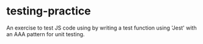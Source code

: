 # testing-practice
An exercise to test JS code using by writing a test function using 'Jest' with an AAA pattern for unit testing.
